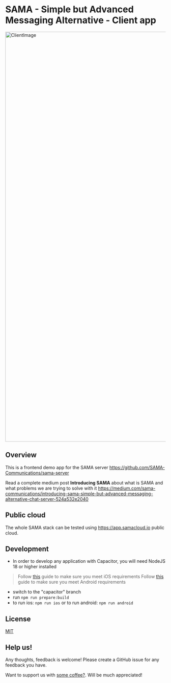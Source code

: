 # SAMA - Simple but Advanced Messaging Alternative - Client app 

<img width="1282" alt="ClientImage" src="https://github.com/SAMA-Communications/sama-client/assets/98953475/fe8dfd1c-462d-46d2-aa24-5792b36e23f2">

## Overview 

This is a frontend demo app for the SAMA server https://github.com/SAMA-Communications/sama-server

Read a complete medium post **Introducing SAMA** about what is SAMA and what problems we are trying to solve with it https://medium.com/sama-communications/introducing-sama-simple-but-advanced-messaging-alternative-chat-server-524a532e2040

## Public cloud

The whole SAMA stack can be tested using https://app.samacloud.io public cloud.

## Development

- In order to develop any application with Capacitor, you will need NodeJS 18 or higher installed

> Follow [this](https://capacitorjs.com/docs/getting-started/environment-setup#ios-requirements) guide to make sure you meet iOS requirements
> Follow [this](https://capacitorjs.com/docs/getting-started/environment-setup#android-requirements) guide to make sure you meet Android requirements

- switch to the "capacitor" branch
- run `npm run prepare:build`
- to run ios: `npm run ios` or to run android: `npm run android`

## License 

[MIT](LICENSE)

## Help us!

Any thoughts, feedback is welcome! Please create a GitHub issue for any feedback you have.

Want to support us with [some coffee?](https://www.buymeacoffee.com/khomenkoigor). Will be much appreciated! 

